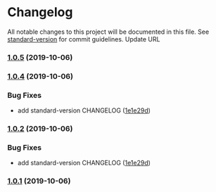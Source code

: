 # Changelog

All notable changes to this project will be documented in this file. See [standard-version](https://github.com/conventional-changelog/standard-version) for commit guidelines.
Update URL

### [1.0.5](https://github.com/LonnyGomes/conventional-commits-poc/compare/v1.0.4...v1.0.5) (2019-10-06)

### [1.0.4](https://github.com/LonnyGomes/conventional-commits-poc/compare/v1.0.3...v1.0.4) (2019-10-06)

### Bug Fixes

-   add standard-version CHANGELOG ([1e1e29d](https://github.com/LonnyGomes/conventional-commits-poc/commit/1e1e29d))

### [1.0.2](https://github.com/LonnyGomes/conventional-commits-poc/compare/v1.0.3...v1.0.2) (2019-10-06)

### Bug Fixes

-   add standard-version CHANGELOG ([1e1e29d](https://github.com/LonnyGomes/conventional-commits-poc/commit/1e1e29d))

### [1.0.1](https://github.com/LonnyGomes/conventional-commits-poc/compare/v1.0.3...v1.0.1) (2019-10-06)
